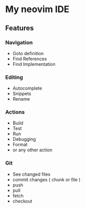 # My neovim IDE
## Features 
### Navigation 
- Goto definition
- Find References
- Find Implementation
### Editing
- Autocomplete
- Snippets
- Rename
### Actions
- Build
- Test
- Run
- Debugging
- Format 
- or any other action
### Git
- See changed files 
- commit changes ( chunk or file )
- push
- pull
- fetch
- checkout

